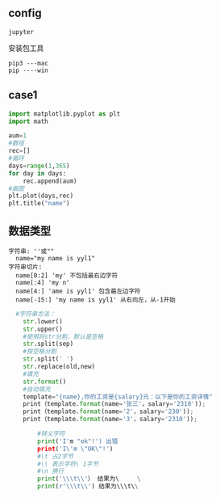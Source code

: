 ## config
    jupyter
安装包工具

    pip3 ---mac 
    pip ----win
## case1
```python
import matplotlib.pyplot as plt
import math

aum=1
#数组
rec=[]
#循环
days=range(1,365)
for day in days:
    rec.append(aum)
#画图
plt.plot(days,rec)
plt.title("name")
```
## 数据类型
    字符串: ''或""
      name="my name is yyl1"
    字符串切片:
      name[0:2] 'my' 不包括最右边字符
      name[:4] 'my n'
      name[4:] 'ame is yyl1' 包含最左边字符
      name[-15:] 'my name is yyl1' 从右向左，从-1开始
      
```python
  #字符串方法：
    str.lower()
    str.upper()
    #使用将str分割，默认是空格
    str.split(sep) 
    #按空格分割
    str.split(' ')
    str.replace(old,new)
    #填充
    str.format()
    #自动填充
    template="{name},你的工资是{salary}元：以下是你的工资详情"
    print（template.format(name='张三'，salary='2310'));
    print（template.format(name='2'，salary='230'));
    print（template.format(name='3'，salary='2310'));
 ```  
 
```python
        #转义字符
        print('I'm "ok"!') 出错
        print('I\'m \"OK\"!')
        #\t 占2字节
        #\\ 表示字符\ 1字节
        #\n 换行
        print('\\\t\\'） 结果为\     \
        print(r'\\\t\\') 结果为\\\t\\
```
      
  


